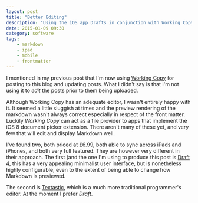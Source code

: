 ```yaml
---
layout: post
title: "Better Editing"
description: "Using the iOS app Drafts in conjunction with Working Copy to write blog posts"
date: 2015-01-09 09:30
category: software
tags: 
    - markdown
    - ipad
    - mobile
    - frontmatter
---
```

I mentioned in my previous post that I'm now using [Working Copy](https://appsto.re/gb/xONC1.i) for posting to this blog and updating posts.  What I didn't say is that I'm not using it to *edit* the posts prior to them being uploaded.  

Although Working Copy has an adequate editor, I wasn't entirely happy with it.  It seemed a little sluggish at times and the preview rendering of the markdown wasn't always correct especially in respect of the front matter. Luckily *Working Copy* can act as a file provider to apps that implement the iOS 8 document picker extension.  There aren't many of these yet, and very few that will edit and display Markdown well.

I've found two, both priced at £6.99, both able to sync across iPads and iPhones, and both very full featured.  They are however very different in their approach.  The first (and the one I'm using to produce this post is [Draft 4](https://appsto.re/gb/BTL91.i), this has a very appealing minimalist user interface, but is nonetheless highly configurable, even to the extent of being able to change how Markdown is previewed.

The second is [Textastic](https://appsto.re/gb/KWo3w.i), which is a much more traditional programmer's editor.  At the moment I prefer *Draft*.